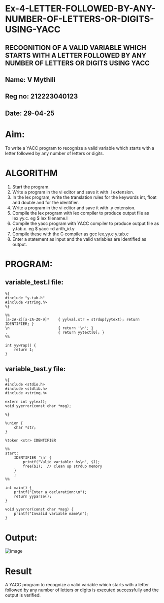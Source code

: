 # Ex-4-LETTER-FOLLOWED-BY-ANY-NUMBER-OF-LETTERS-OR-DIGITS-USING-YACC

## RECOGNITION OF A VALID VARIABLE WHICH STARTS WITH A LETTER FOLLOWED BY ANY NUMBER OF LETTERS OR DIGITS USING YACC

## Name: V Mythili
## Reg no: 212223040123
## Date: 29-04-25

# Aim:
To write a YACC program to recognize a valid variable which starts with a letter followed by any number of letters or digits.
# ALGORITHM
1.	Start the program.
2.	Write a program in the vi editor and save it with .l extension.
3.	In the lex program, write the translation rules for the keywords int, float and double and for the identifier.
4.	Write a program in the vi editor and save it with .y extension.
5.	Compile the lex program with lex compiler to produce output file as lex.yy.c. eg $ lex filename.l
6.	Compile the yacc program with YACC compiler to produce output file as y.tab.c. eg $ yacc –d arith_id.y
7.	Compile these with the C compiler as gcc lex.yy.c y.tab.c
8.	Enter a statement as input and the valid variables are identified as output.
# PROGRAM:

## variable_test.l file:
```
%{
#include "y.tab.h"
#include <string.h>
%}

%%
[a-zA-Z][a-zA-Z0-9]*    { yylval.str = strdup(yytext); return IDENTIFIER; }
\n                      { return '\n'; }
.                       { return yytext[0]; }
%%

int yywrap() {
    return 1;
}

```

## variable_test.y file:

```
%{
#include <stdio.h>
#include <stdlib.h>
#include <string.h>

extern int yylex();
void yyerror(const char *msg);

%}

%union {
    char *str;
}

%token <str> IDENTIFIER

%%
start:
    IDENTIFIER '\n' {
        printf("Valid variable: %s\n", $1);
        free($1);  // clean up strdup memory
    }
    ;
%%

int main() {
    printf("Enter a declaration:\n");
    return yyparse();
}

void yyerror(const char *msg) {
    printf("Invalid variable name\n");
}

```


# Output:

![image](https://github.com/user-attachments/assets/6bb68461-f9d0-4b07-b031-83a74ed814a2)


# Result
A YACC program to recognize a valid variable which starts with a letter followed by any number of letters or digits is executed successfully and the output is verified.
